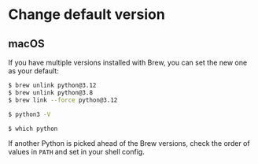 # Change default version

## macOS

If you have multiple versions installed with Brew, you can set the new one as your default:

```sh
$ brew unlink python@3.12
$ brew unlink python@3.8
$ brew link --force python@3.12
```

```sh
$ python3 -V
```

```sh
$ which python
```

If another Python is picked ahead of the Brew versions, check the order of values in `PATH` and set in your shell config.
